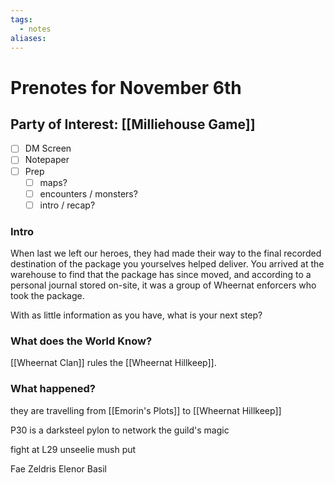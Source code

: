 ```yaml
---
tags:
  - notes
aliases:
---
```


# Prenotes for November 6th
## Party of Interest: [[Milliehouse Game]]
- [ ] DM Screen
- [ ] Notepaper
- [ ] Prep
	- [ ] maps?
	- [ ] encounters / monsters?
	- [ ] intro / recap?

### Intro

When last we left our heroes, they had made their way to the final recorded destination of the package you yourselves helped deliver. You arrived at the warehouse to find that the package has since moved, and according to a personal journal stored on-site, it was a group of Wheernat enforcers who took the package.

With as little information as you have, what is your next step?

### What does the World Know?

[[Wheernat Clan]] rules the [[Wheernat Hillkeep]]. 

### What happened?

they are travelling from [[Emorin's Plots]] to [[Wheernat Hillkeep]]

P30 is a darksteel pylon to network the guild's magic

fight at L29 unseelie mush put

Fae
Zeldris
Elenor
Basil 